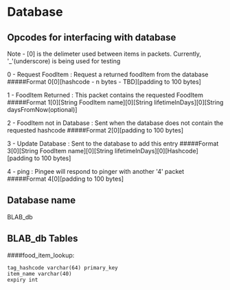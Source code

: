 # Database

## Opcodes for interfacing with database
Note - [0] is the delimeter used between items in packets. Currently, '_'(underscore) is being used for testing


0 - Request FoodItem : Request a returned foodItem from the database
#####Format
	0[0][hashcode - n bytes - TBD][padding to 100 bytes]

1 - FoodItem Returned : This packet contains the requested FoodItem
#####Format
	1[0][String FoodItem name][0][String lifetimeInDays][0][String daysFromNow(optional)]

2 - FoodItem not in Database : Sent when the database does not contain the requested hashcode
#####Format
	2[0][padding to 100 bytes]

3 - Update Database : Sent to the database to add this entry
#####Format
	3[0][String FoodItem name][0][String lifetimeInDays][0][Hashcode][padding to 100 bytes]

4 - ping : Pingee will respond to pinger with another '4' packet
#####Format
	4[0][padding to 100 bytes]
	
## Database name

BLAB_db

## BLAB_db Tables
####food_item_lookup:

	tag_hashcode varchar(64) primary_key
	item_name varchar(40)
	expiry int
